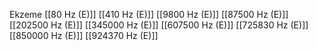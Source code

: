 Ekzeme
[[80 Hz (E)]]
[[410 Hz (E)]]
[[9800 Hz (E)]]
[[87500 Hz (E)]]
[[202500 Hz (E)]]
[[345000 Hz (E)]]
[[607500 Hz (E)]]
[[725830 Hz (E)]]
[[850000 Hz (E)]]
[[924370 Hz (E)]]